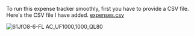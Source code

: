 To run this expense tracker smoothly, first you have to provide a CSV file.
Here's the CSV file I have added.
[expenses.csv](https://github.com/user-attachments/files/17017553/expenses.csv)

![61JfO8-6-FL _AC_UF1000,1000_QL80_](https://github.com/user-attachments/assets/0c4f2dbf-7941-4d5c-b4f4-fc386aaa779d)
